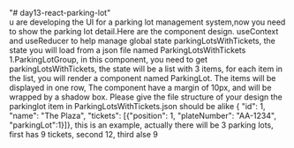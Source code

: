 "# day13-react-parking-lot"
<br>
u are developing the UI for a parking lot management system,now you need to show the parking lot detail.Here are the component design. useContext and useReducer to help manage global state parkingLotsWithTickets, the state you will load from a json file named ParkingLotsWithTickets 1.ParkingLotGroup, in this component, you need to get parkingLotsWithTickets, the state will be a list with 3 items, for each item in the list, you will render a component named ParkingLot. The items will be displayed in one row, The component have a margin of 10px, and will be wrapped by a shadow box. Please give the file structure of your design
the parkinglot item in ParkingLotsWithTickets.json should be alike { "id": 1, "name": "The Plaza", "tickets": [{"position": 1, "plateNumber": "AA-1234", "parkingLot":1}]}, this is an example, actually there will be 3 parking lots, first has 9 tickets, second 12, third alse 9